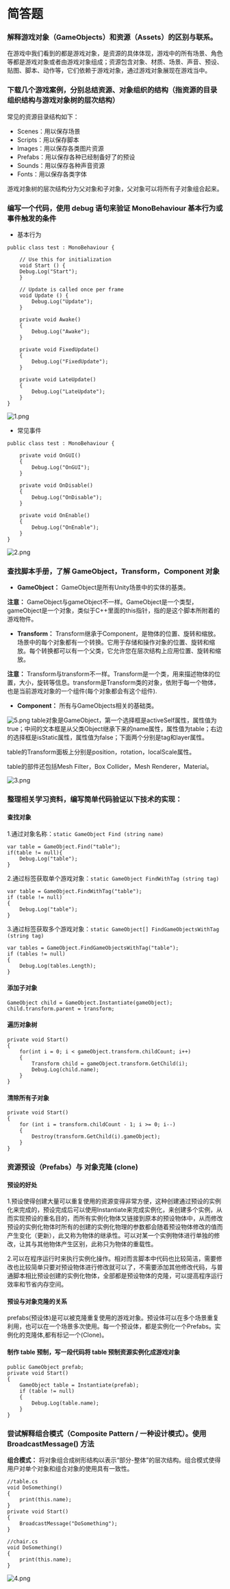 ﻿简答题
===

### 解释游戏对象（GameObjects）和资源（Assets）的区别与联系。
在游戏中我们看到的都是游戏对象，是资源的具体体现，游戏中的所有场景、角色等都是游戏对象或者由游戏对象组成；资源包含对象、材质、场景、声音、预设、贴图、脚本、动作等，它们依赖于游戏对象，通过游戏对象展现在游戏当中。
### 下载几个游戏案例，分别总结资源、对象组织的结构（指资源的目录组织结构与游戏对象树的层次结构）
常见的资源目录结构如下：

 - Scenes：用以保存场景
 - Scripts：用以保存脚本
 - Images：用以保存各类图片资源
 - Prefabs：用以保存各种已经制备好了的预设
 - Sounds：用以保存各种声音资源
 - Fonts：用以保存各类字体
 
游戏对象树的层次结构分为父对象和子对象，父对象可以将所有子对象组合起来。
### 编写一个代码，使用 debug 语句来验证 MonoBehaviour 基本行为或事件触发的条件
 - 基本行为
```
public class test : MonoBehaviour {

    // Use this for initialization
    void Start () {
	Debug.Log("Start");
    }

    // Update is called once per frame
    void Update () {
        Debug.Log("Update");
    }

    private void Awake()
    {
        Debug.Log("Awake");
    }

    private void FixedUpdate()
    {
        Debug.Log("FixedUpdate");
    }

    private void LateUpdate()
    {
        Debug.Log("LateUpdate");
    }
}

```
![1.png][1]
 - 常见事件

```
public class test : MonoBehaviour {

    private void OnGUI()
    {
        Debug.Log("OnGUI");
    }

    private void OnDisable()
    {
        Debug.Log("OnDisable");
    }

    private void OnEnable()
    {
        Debug.Log("OnEnable");
    }
}

```
![2.png][2]

### 查找脚本手册，了解 GameObject，Transform，Component 对象
 - **GameObject：** GameObject是所有Unity场景中的实体的基类。
 
 **注意：** GameObject与gameObject不一样。GameObject是一个类型，gameObject是一个对象，类似于C++里面的this指针，指的是这个脚本所附着的游戏物件。
 - **Transform：** Transform继承于Component，是物体的位置、旋转和缩放。场景中的每个对象都有一个转换。它用于存储和操作对象的位置、旋转和缩放。每个转换都可以有一个父类，它允许您在层次结构上应用位置、旋转和缩放。
 
 **注意：** Transform与transform不一样。Transform是一个类，用来描述物体的位置，大小，旋转等信息。transform是Transform类的对象，依附于每一个物体，也是当前游戏对象的一个组件(每个对象都会有这个组件).
 - **Component：** 所有与GameObjects相关的基础类。
 
![5.png][3]
table对象是GameObject，第一个选择框是activeSelf属性，属性值为true；中间的文本框是从父类Object继承下来的name属性，属性值为table；右边的选择框是isStatic属性，属性值为false；下面两个分别是tag和layer属性。

table的Transform面板上分别是position，rotation，localScale属性。

table的部件还包括Mesh Filter，Box Collider，Mesh Renderer，Material。

![3.png][4]  
### 整理相关学习资料，编写简单代码验证以下技术的实现：
#### 查找对象
1.通过对象名称：`static GameObject Find (string name)`
```
var table = GameObject.Find("table");
if(table != null){
    Debug.Log("table");
}
```
2.通过标签获取单个游戏对象：`static GameObject FindWithTag (string tag) `
```
var table = GameObject.FindWithTag("table");  
if (table != null)  
{  
    Debug.Log("table");  
}  
```
3.通过标签获取多个游戏对象：`static GameObject[] FindGameObjectsWithTag (string tag)`
```
var tables = GameObject.FindGameObjectsWithTag("table");  
if (tables != null)  
{  
    Debug.Log(tables.Length);  
}  
```
#### 添加子对象
```
GameObject child = GameObject.Instantiate(gameObject);
child.transform.parent = transform;
```
#### 遍历对象树
```
private void Start()
{
    for(int i = 0; i < gameObject.transform.childCount; i++)
    {
        Transform child = gameObject.transform.GetChild(i);
        Debug.Log(child.name);
    }
}
```
#### 清除所有子对象
```
private void Start()
{
    for (int i = transform.childCount - 1; i >= 0; i--)
    {
        Destroy(transform.GetChild(i).gameObject);
    }
}
```
### 资源预设（Prefabs）与 对象克隆 (clone)
#### 预设的好处
1.预设使得创建大量可以重复使用的资源变得非常方便，这种创建通过预设的实例化来完成的，预设完成后可以使用Instantiate来完成实例化，来创建多个实例，从而实现预设的重名目的，而所有实例化物体又链接到原本的预设物体中，从而修改预设的实例化物体时所有的创建的实例化物理的参数都会随着预设物体修改的值而产生变化（更新），此又称为物体的继承性。可以对某一个实例物体进行单独的修改，让其与其他物体产生区别，此称只为物体的重载性。

2.可以在程序运行时来执行实例化操作。相对而言脚本中代码也比较简洁，需要修改也比较简单只要对预设物体进行修改就可以了，不需要添加其他修改代码，与普通脚本相比预设创建的实例化物体，全部都是预设物体的克隆，可以提高程序运行效率和节省内存空间。
#### 预设与对象克隆的关系
prefabs(预设体)是可以被克隆重复使用的游戏对象。预设体可以在多个场景重复利用，也可以在一个场景多次使用。每一个预设体，都是实例化一个Prefabs。实例化的克隆体,都有标记一个(Clone)。
#### 制作 table 预制，写一段代码将 table 预制资源实例化成游戏对象
```
public GameObject prefab;
private void Start()
{
    GameObject table = Instantiate(prefab);
    if (table != null)
    {
        Debug.Log(table.name);
    }
}
```
### 尝试解释组合模式（Composite Pattern / 一种设计模式）。使用 BroadcastMessage() 方法
**组合模式：** 将对象组合成树形结构以表示“部分-整体”的层次结构。组合模式使得用户对单个对象和组合对象的使用具有一致性。
```
//table.cs
void DoSomething()
{
    print(this.name);
}
private void Start()
{
    BroadcastMessage("DoSomething");
}
```
```
//chair.cs
void DoSomething()
{
    print(this.name);
}
```
![4.png][5]


  [1]: https://github.com/zhulinyin/Images/blob/master/1.png
  [2]: https://github.com/zhulinyin/Images/blob/master/2.png
  [3]: https://github.com/zhulinyin/Images/blob/master/ch02-homework.png
  [4]: https://github.com/zhulinyin/Images/blob/master/3.png
  [5]: https://github.com/zhulinyin/Images/blob/master/4.png
